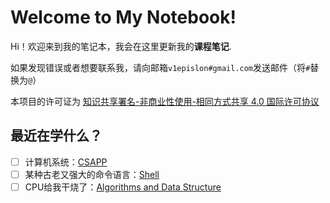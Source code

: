 # Welcome to My Notebook!

Hi！欢迎来到我的笔记本，我会在这里更新我的**课程笔记**.

如果发现错误或者想要联系我，请向邮箱`v1epislon#gmail.com`发送邮件（将`#`替换为`@`）

本项目的许可证为 <!--[![CC BY-NC-SA Logo](https://i.creativecommons.org/l/by-nc-sa/4.0/80x15.png) -->[知识共享署名-非商业性使用-相同方式共享 4.0 国际许可协议](https://creativecommons.org/licenses/by-nc-sa/4.0/deed.zh)

## 最近在学什么？

- [ ] 计算机系统：[CSAPP](./Computer%20Science/System/CSAPP.md)
- [ ] 某种古老又强大的命令语言：[Shell](./Computer%20Science/Programming%20Basis/Shell.md)
- [ ] CPU给我干烧了：[Algorithms and Data Structure](./Computer%20Science/Algorithm/Algorithms%20and%20Data%20Structure.md)

<!-- # Who Am I？

我是浙江大学竺可桢学院图灵班的一名大一新生，主修专业为人工智能， -->